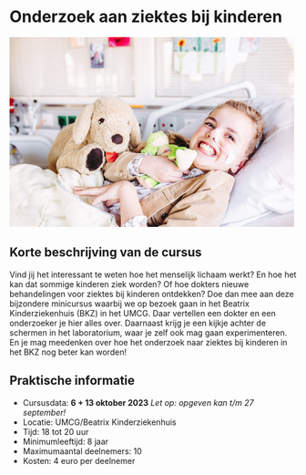 # Onderzoek aan ziektes bij kinderen

![ziektes](ziektes.jpg)

## Korte beschrijving van de cursus
Vind jij het interessant te weten hoe het menselijk lichaam werkt? En hoe het kan dat sommige kinderen ziek worden? Of hoe dokters nieuwe behandelingen voor ziektes bij kinderen ontdekken? Doe dan mee aan deze bijzondere minicursus waarbij we op bezoek gaan in het Beatrix Kinderziekenhuis (BKZ) in het UMCG. Daar vertellen een dokter en een onderzoeker je hier alles over. Daarnaast krijg je een kijkje achter de schermen in het laboratorium, waar je zelf ook mag gaan experimenteren. En je mag meedenken over hoe het onderzoek naar ziektes bij kinderen in het BKZ nog beter kan worden!

## Praktische informatie
- Cursusdata: **6 + 13 oktober 2023** *Let op: opgeven kan t/m 27 september!*
- Locatie: UMCG/Beatrix Kinderziekenhuis
- Tijd: 18 tot 20 uur
- Minimumleeftijd: 8 jaar
- Maximumaantal deelnemers: 10
- Kosten: 4 euro per deelnemer



